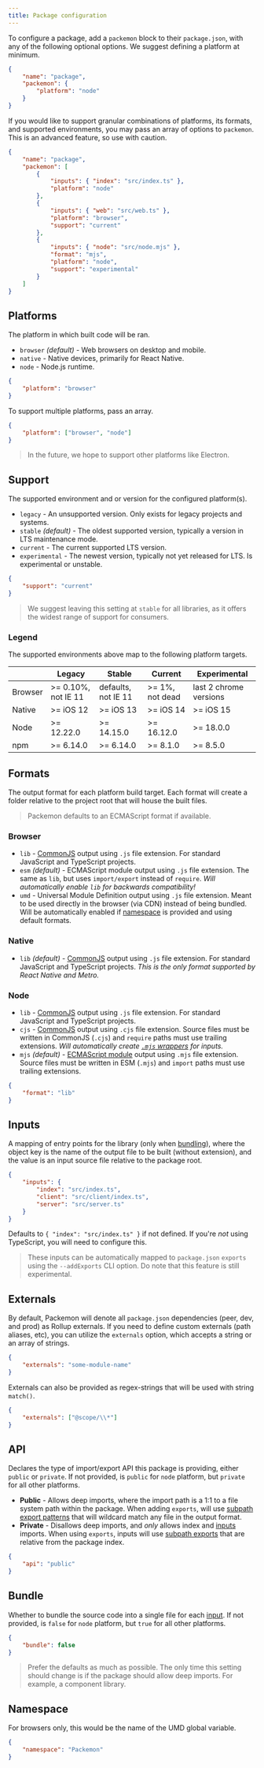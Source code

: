 ```yaml
---
title: Package configuration
---
```


To configure a package, add a `packemon` block to their `package.json`, with any of the following
optional options. We suggest defining a platform at minimum.

```json title="package.json"
{
	"name": "package",
	"packemon": {
		"platform": "node"
	}
}
```

If you would like to support granular combinations of platforms, its formats, and supported
environments, you may pass an array of options to `packemon`. This is an advanced feature, so use
with caution.

```json title="package.json"
{
	"name": "package",
	"packemon": [
		{
			"inputs": { "index": "src/index.ts" },
			"platform": "node"
		},
		{
			"inputs": { "web": "src/web.ts" },
			"platform": "browser",
			"support": "current"
		},
		{
			"inputs": { "node": "src/node.mjs" },
			"format": "mjs",
			"platform": "node",
			"support": "experimental"
		}
	]
}
```

## Platforms

The platform in which built code will be ran.

- `browser` _(default)_ - Web browsers on desktop and mobile.
- `native` - Native devices, primarily for React Native.
- `node` - Node.js runtime.

```json
{
	"platform": "browser"
}
```

To support multiple platforms, pass an array.

```json
{
	"platform": ["browser", "node"]
}
```

> In the future, we hope to support other platforms like Electron.

## Support

The supported environment and or version for the configured platform(s).

- `legacy` - An unsupported version. Only exists for legacy projects and systems.
- `stable` _(default)_ - The oldest supported version, typically a version in LTS maintenance mode.
- `current` - The current supported LTS version.
- `experimental` - The newest version, typically not yet released for LTS. Is experimental or
  unstable.

```json
{
	"support": "current"
}
```

> We suggest leaving this setting at `stable` for all libraries, as it offers the widest range of
> support for consumers.

### Legend

The supported environments above map to the following platform targets.

|         | Legacy              | Stable              | Current         | Experimental           |
| ------- | ------------------- | ------------------- | --------------- | ---------------------- |
| Browser | >= 0.10%, not IE 11 | defaults, not IE 11 | >= 1%, not dead | last 2 chrome versions |
| Native  | >= iOS 12           | >= iOS 13           | >= iOS 14       | >= iOS 15              |
| Node    | >= 12.22.0          | >= 14.15.0          | >= 16.12.0      | >= 18.0.0              |
| npm     | >= 6.14.0           | >= 6.14.0           | >= 8.1.0        | >= 8.5.0               |

## Formats

The output format for each platform build target. Each format will create a folder relative to the
project root that will house the built files.

> Packemon defaults to an ECMAScript format if available.

### Browser

- `lib` - [CommonJS](https://nodejs.org/api/modules.html) output using `.js` file extension. For
  standard JavaScript and TypeScript projects.
- `esm` _(default)_ - ECMAScript module output using `.js` file extension. The same as `lib`, but
  uses `import/export` instead of `require`. _Will automatically enable `lib` for backwards
  compatibility!_
- `umd` - Universal Module Definition output using `.js` file extension. Meant to be used directly
  in the browser (via CDN) instead of being bundled. Will be automatically enabled if
  [namespace](#namespace) is provided and using default formats.

### Native

- `lib` _(default)_ - [CommonJS](https://nodejs.org/api/modules.html) output using `.js` file
  extension. For standard JavaScript and TypeScript projects. _This is the only format supported by
  React Native and Metro._

### Node

- `lib` - [CommonJS](https://nodejs.org/api/modules.html) output using `.js` file extension. For
  standard JavaScript and TypeScript projects.
- `cjs` - [CommonJS](https://nodejs.org/api/modules.html) output using `.cjs` file extension. Source
  files must be written in CommonJS (`.cjs`) and `require` paths must use trailing extensions. _Will
  automatically create [`.mjs` wrappers](./features.md#automatic-mjs-wrappers-for-cjs-inputs) for
  inputs._
- `mjs` _(default)_ - [ECMAScript module](https://nodejs.org/api/esm.html) output using `.mjs` file
  extension. Source files must be written in ESM (`.mjs`) and `import` paths must use trailing
  extensions.

```json
{
	"format": "lib"
}
```

## Inputs

A mapping of entry points for the library (only when [bundling](#bundle)), where the object key is
the name of the output file to be built (without extension), and the value is an input source file
relative to the package root.

```json
{
	"inputs": {
		"index": "src/index.ts",
		"client": "src/client/index.ts",
		"server": "src/server.ts"
	}
}
```

Defaults to `{ "index": "src/index.ts" }` if not defined. If you're _not_ using TypeScript, you will
need to configure this.

> These inputs can be automatically mapped to `package.json` `exports` using the `--addExports` CLI
> option. Do note that this feature is still experimental.

## Externals

By default, Packemon will denote all `package.json` dependencies (peer, dev, and prod) as Rollup
externals. If you need to define custom externals (path aliases, etc), you can utilize the
`externals` option, which accepts a string or an array of strings.

```json
{
	"externals": "some-module-name"
}
```

Externals can also be provided as regex-strings that will be used with string `match()`.

```json
{
	"externals": ["@scope/\\*"]
}
```

## API

Declares the type of import/export API this package is providing, either `public` or `private`. If
not provided, is `public` for `node` platform, but `private` for all other platforms.

- **Public** - Allows deep imports, where the import path is a 1:1 to a file system path within the
  package. When adding `exports`, will use
  [subpath export patterns](https://nodejs.org/api/packages.html#subpath-patterns) that will
  wildcard match any file in the output format.
- **Private** - Disallows deep imports, and _only_ allows index and [inputs](#inputs) imports. When
  using `exports`, inputs will use
  [subpath exports](https://nodejs.org/api/packages.html#subpath-exports) that are relative from the
  package index.

```json
{
	"api": "public"
}
```

## Bundle

Whether to bundle the source code into a single file for each [input](#inputs). If not provided, is
`false` for `node` platform, but `true` for all other platforms.

```json
{
	"bundle": false
}
```

> Prefer the defaults as much as possible. The only time this setting should change is if the
> package should allow deep imports. For example, a component library.

## Namespace

For browsers only, this would be the name of the UMD global variable.

```json
{
	"namespace": "Packemon"
}
```
